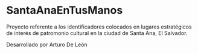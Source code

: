 # SantaAnaEnTusManos
Proyecto referente a los identificadores colocados en lugares estratégicos de interés de patromonio cultural
en la ciudad de Santa Ana, El Salvador.

Desarrollado por Arturo De León

